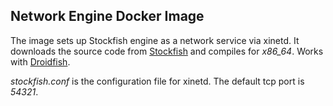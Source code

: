 ## Network Engine Docker Image

The image sets up Stockfish engine as a network service via xinetd. It downloads the source code from [Stockfish](https://github.com/official-stockfish/Stockfish) and compiles for *x86_64*. Works with [Droidfish](https://github.com/peterosterlund2/droidfish).

*stockfish.conf* is the configuration file for xinetd. The default tcp port is *54321*.